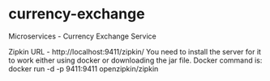 # currency-exchange

Microservices - Currency Exchange Service

Zipkin URL - http://localhost:9411/zipkin/
You need to install the server for it to work either using docker or downloading the jar file.
Docker command is: docker run -d -p 9411:9411 openzipkin/zipkin
